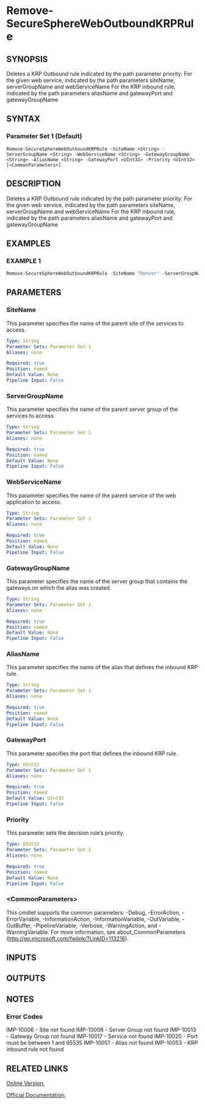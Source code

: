 ﻿# Remove-SecureSphereWebOutboundKRPRule

## SYNOPSIS
Deletes a KRP Outbound rule indicated by the path parameter priority:
For the given web service, indicated by the path parameters siteName, serverGroupName and webServiceName
For the KRP inbound rule, indicated by the path parameters aliasName and gatewayPort and gatewayGroupName

## SYNTAX

### Parameter Set 1 (Default)
```
Remove-SecureSphereWebOutboundKRPRule -SiteName <String> -ServerGroupName <String> -WebServiceName <String> -GatewayGroupName <String> -AliasName <String> -GatewayPort <UInt32> -Priority <UInt32> [<CommonParameters>]
```

## DESCRIPTION
Deletes a KRP Outbound rule indicated by the path parameter priority:
For the given web service, indicated by the path parameters siteName, serverGroupName and webServiceName
For the KRP inbound rule, indicated by the path parameters aliasName and gatewayPort and gatewayGroupName

## EXAMPLES

### EXAMPLE 1

```powershell
Remove-SecureSphereWebOutboundKRPRule -SiteName "Denver" -ServerGroupName "HR-Prod" -WebServiceName "ODS-WebService" -GatewayGroupName "myServerGroup" -AliasName "krp_alias" -GatewayPort 80 -Priority 3
```

## PARAMETERS

### SiteName
This parameter specifies the name of the parent site of the services to access.

```yaml
Type: String
Parameter Sets: Parameter Set 1
Aliases: none

Required: true
Position: named
Default Value: None
Pipeline Input: False
```

### ServerGroupName
This parameter specifies the name of the parent server group of the services to access.

```yaml
Type: String
Parameter Sets: Parameter Set 1
Aliases: none

Required: true
Position: named
Default Value: None
Pipeline Input: False
```

### WebServiceName
This parameter specifies the name of the parent service of the web application to access.

```yaml
Type: String
Parameter Sets: Parameter Set 1
Aliases: none

Required: true
Position: named
Default Value: None
Pipeline Input: False
```

### GatewayGroupName
This parameter specifies the name of the server group that contains the gateways on which the alias was created.

```yaml
Type: String
Parameter Sets: Parameter Set 1
Aliases: none

Required: true
Position: named
Default Value: None
Pipeline Input: False
```

### AliasName
This parameter specifies the name of the alias that defines the inbound KRP rule.

```yaml
Type: String
Parameter Sets: Parameter Set 1
Aliases: none

Required: true
Position: named
Default Value: None
Pipeline Input: False
```

### GatewayPort
This parameter specifies the port that defines the inbound KRP rule.

```yaml
Type: UInt32
Parameter Sets: Parameter Set 1
Aliases: none

Required: true
Position: named
Default Value: UInt32
Pipeline Input: False
```

### Priority
This parameter sets the decision rule’s priority.

```yaml
Type: UInt32
Parameter Sets: Parameter Set 1
Aliases: none

Required: true
Position: named
Default Value: None
Pipeline Input: False
```

### \<CommonParameters\>
This cmdlet supports the common parameters: -Debug, -ErrorAction, -ErrorVariable, -InformationAction, -InformationVariable, -OutVariable, -OutBuffer, -PipelineVariable, -Verbose, -WarningAction, and -WarningVariable. For more information, see about_CommonParameters (http://go.microsoft.com/fwlink/?LinkID=113216).

## INPUTS

## OUTPUTS

## NOTES

### Error Codes
IMP-10006 - Site not found
IMP-10008 - Server Group not found
IMP-10013 - Gateway Group not found
IMP-10017 - Service not found
IMP-10020 - Port must be between 1 and 65535
IMP-10051 - Alias not found
IMP-10053 - KRP inbound rule not found

## RELATED LINKS

[Online Version:](https://github.com/akshinmustafayev/Documentation/MD)

[Official Documentation:](https://docs.imperva.com/bundle/v13.6-api-reference-guide/page/61884.htm)



